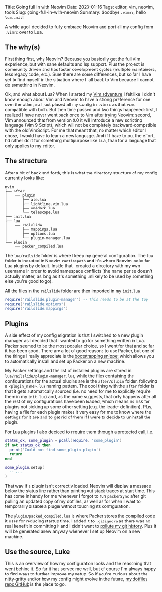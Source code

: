 Title: Going full in with Neovim
Date: 2023-01-16
Tags: editor, vim, neovim, tools
Slug: going-full-in-with-neovim
Summary: Goodbye `.vimrc`, hello `lua.init`!

A while ago I decided to fully embrace Neovim and port all my config from `.vimrc` over to Lua.

## The why(s)
First thing first, why Neovim? Because you basically get the full Vim experience, but with sane defaults and lsp support. Plus the project is community driven and has faster development cycles (multiple maintainers, less legacy code, etc.). Sure there are some differences, but so far I have yet to find myself in the situation where I fall back to Vim because I cannot do something in Neovim.

Ok, and what about Lua? When I started my [Vim adventure]({filename}/dev/learning-vim-in-2022.md) I felt like I didn't know enough about Vim and Neovim to have a strong preference for one over the other, so I just placed all my config in `.vimrc` as that was compatible with both. But then time passed and two things happened: first, I realized I have never went back once to Vim after trying Neovim; second, Vim announced that from version 9.0 it will introduce a new scripting language (Vim 9 Script), which will not be completely backward-compatible with the old VimScript. For me that meant that, no matter which editor I chose, I would have to learn a new language. And if I have to put the effort, I'd rather do it for something multipurpose like Lua, than for a language that only applies to my editor.

## The structure

After a bit of back and forth, this is what the directory structure of my config currently looks like:

```
nvim
├── after
│   └── plugin
│       ├── ale.lua
│       ├── lightline.vim.lua
│       ├── onedark.lua
│       └── telescope.lua
├── init.lua
├── lua
│   └── railslide
│       ├── mappings.lua
│       ├── options.lua
│       └── plugin-manager.lua
└── plugin
    └── packer_compiled.lua
```

The `lua/railside` folder is where I keep my general configuration. The `lua` folder is included in Neovim `runtimepath` and it's where Neovim looks for Lua plugins by default. Inside that I created a directory with my own username in order to avoid namespace conflicts (the name per se doesn't actually matter, as long as it's something unlikely to be used by something else you're good to go).

All the files in the `railslide` folder are then imported in my `init.lua`

```lua
require("railslide.plugin-manager") -- This needs to be at the top
require("railslide.options")
require("railslide.mappings")
```

## Plugins
A side effect of my config migration is that I switched to a new plugin manager as I decided that I wanted to go for something written in Lua. Packer seemed to be the most popular choice, so I went for that and so far it has been good. There are a lot of good reasons to use Packer, but one of the things I really appreciate is the [bootstrapping snippet](https://github.com/wbthomason/packer.nvim#bootstrapping) which allows you to automatically install and set up Packer on a new machine.

My Packer settings and the list of installed plugins are stored in `lua/railslide/plugin-manager.lua`, while the files containing the configurations for the actual plugins are in the `after/plugin` folder, following a `<plugin_name>.lua` naming pattern. The cool thing with the `after` folder is that it gets automatically sourced (i.e. no need for me to explicitly require them in my `init.lua`) and, as the name suggests, that only happens after all the rest of my configurations have been loaded, which means no risk for plugins not picking up some other setting (e.g. the leader definition). Plus, having a file for each plugin makes it very easy for me to know where the settings for it are and to get rid of them if I were to decide to uninstall the plugin.

For Lua plugins I also decided to require them through a protected call, i.e.
```lua
status_ok, some_plugin = pcall(require, 'some_plugin')
if not status_ok then
  print('Could not find some_plugin plugin')
  return
end

some_plugin.setup(
  -- ...
)
```
That way if a plugin isn't correctly loaded, Neovim will display a message below the status line rather than printing out stack traces at start time. This has come in handy for me whenever I forgot to run `packerSync` after git pulling an updated copy of my dotfiles, as well as for when I want to temporarily disable a plugin without touching its configuration.

The `plugin/packed_compiled.lua` is where Packer stores the compiled code it uses for reducing startup time. I added it to `.gitignore` as there was no real benefit in committing it and I didn't want to [pollute my git history](https://github.com/wbthomason/packer.nvim/issues/462#issuecomment-876676720). Plus it will be generated anew anyway whenever I set up Neovim on a new machine.

## Use the source, Luke
This is an overview of how my configuration looks and the reasoning that went behind it. So far it has served me well, but of course I'm always happy to find ways to further improve my setup. So if you're curious about the nitty-gritty and/or how my config might evolve in the future, [my dotfiles repo GitHub](https://github.com/Railslide/dotfiles/tree/master/neovim/.config/nvim) is the place to go.
